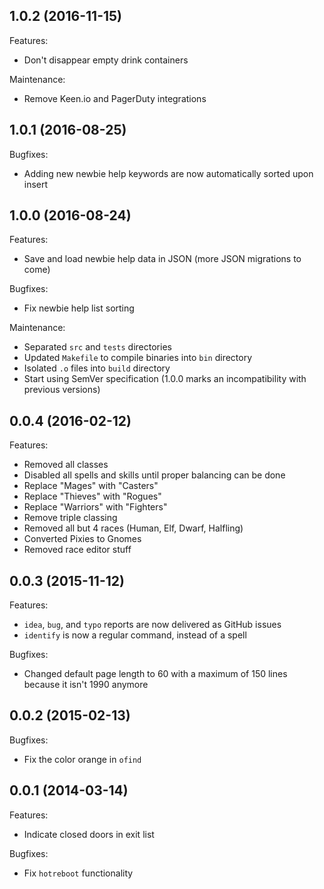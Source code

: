 ## 1.0.2 (2016-11-15)

Features:

* Don't disappear empty drink containers

Maintenance:

* Remove Keen.io and PagerDuty integrations

## 1.0.1 (2016-08-25)

Bugfixes:

* Adding new newbie help keywords are now automatically sorted upon insert

## 1.0.0 (2016-08-24)

Features:
* Save and load newbie help data in JSON (more JSON migrations to come)

Bugfixes:

* Fix newbie help list sorting

Maintenance:

* Separated `src` and `tests` directories
* Updated `Makefile` to compile binaries into `bin` directory
* Isolated `.o` files into `build` directory
* Start using SemVer specification (1.0.0 marks an incompatibility with previous versions)

## 0.0.4 (2016-02-12)

Features:

* Removed all classes
* Disabled all spells and skills until proper balancing can be done
* Replace "Mages" with "Casters"
* Replace "Thieves" with "Rogues"
* Replace "Warriors" with "Fighters"
* Remove triple classing
* Removed all but 4 races (Human, Elf, Dwarf, Halfling)
* Converted Pixies to Gnomes
* Removed race editor stuff

## 0.0.3 (2015-11-12)

Features:

* `idea`, `bug`, and `typo` reports are now delivered as GitHub issues
* `identify` is now a regular command, instead of a spell

Bugfixes:

* Changed default page length to 60 with a maximum of 150 lines because it isn't 1990 anymore

## 0.0.2 (2015-02-13)

Bugfixes:

* Fix the color orange in `ofind`

## 0.0.1 (2014-03-14)

Features:

* Indicate closed doors in exit list

Bugfixes:

* Fix `hotreboot` functionality
